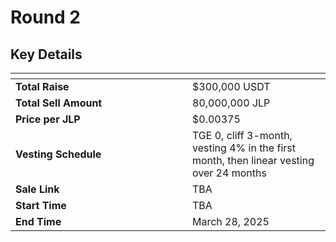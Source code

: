 # Round 2

## **Key Details**

<table data-header-hidden><thead><tr><th width="267"></th><th></th></tr></thead><tbody><tr><td><strong>Total Raise</strong></td><td>$300,000 USDT</td></tr><tr><td><strong>Total Sell Amount</strong></td><td>80,000,000 JLP</td></tr><tr><td><strong>Price per JLP</strong></td><td>$0.00375</td></tr><tr><td><strong>Vesting Schedule</strong></td><td>TGE 0, cliff 3-month, vesting 4% in the first month, then linear vesting over 24 months</td></tr><tr><td><strong>Sale Link</strong></td><td>TBA</td></tr><tr><td><strong>Start Time</strong></td><td>TBA</td></tr><tr><td><strong>End Time</strong></td><td>March 28, 2025</td></tr></tbody></table>
